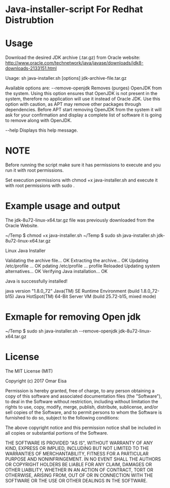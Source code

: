 # Java-installer-script For Redhat Distrubtion 

# Usage

Download the desired JDK archive (.tar.gz) from Oracle website:
http://www.oracle.com/technetwork/java/javase/downloads/jdk8-downloads-2133151.html

Usage:   sh java-installer.sh [options] jdk-archive-file.tar.gz

Available options are:
  --remove-openjdk
      Removes (purges) OpenJDK from the system. Using this option
      ensures that OpenJDK is not present in the system, therefore
      no application will use it instead of Oracle JDK.
      Use this option with caution, as APT may remove other packages
      through dependencies. Before APT start removing OpenJDK from
      the system it will ask for your confirmation and display
      a complete list of software it is going to remove along with
      OpenJDK.

  --help
      Displays this help message.

# NOTE

Before running the script make sure it has permissions to execute and you run it with root permissions.

Set execution permissions with chmod +x java-installer.sh and execute it with root permissions with sudo .

# Example usage and output

The jdk-8u72-linux-x64.tar.gz file was previously downloaded from the Oracle Website.

~/Temp $ chmod +x java-installer.sh
~/Temp $ sudo sh java-installer.sh jdk-8u72-linux-x64.tar.gz 

Linux Java Installer

Validating the archive file... OK
Extracting the archive... OK
Updating /etc/profile ... OK
pdating /etc/profile ... profile Reloaded
Updating system alternatives... OK
Verifying Java installation... OK

Java is successfully installed!

java version "1.8.0_72"
Java(TM) SE Runtime Environment (build 1.8.0_72-b15)
Java HotSpot(TM) 64-Bit Server VM (build 25.72-b15, mixed mode)

# Exmaple for removing Open jdk
~/Temp $ sudo sh java-installer.sh --remove-openjdk jdk-8u72-linux-x64.tar.gz 

# License

The MIT License (MIT)

Copyright (c) 2017 Omar Eisa

Permission is hereby granted, free of charge, to any person obtaining a copy of this software and associated documentation files (the "Software"), to deal in the Software without restriction, including without limitation the rights to use, copy, modify, merge, publish, distribute, sublicense, and/or sell copies of the Software, and to permit persons to whom the Software is furnished to do so, subject to the following conditions:

The above copyright notice and this permission notice shall be included in all copies or substantial portions of the Software.

THE SOFTWARE IS PROVIDED "AS IS", WITHOUT WARRANTY OF ANY KIND, EXPRESS OR IMPLIED, INCLUDING BUT NOT LIMITED TO THE WARRANTIES OF MERCHANTABILITY, FITNESS FOR A PARTICULAR PURPOSE AND NONINFRINGEMENT. IN NO EVENT SHALL THE AUTHORS OR COPYRIGHT HOLDERS BE LIABLE FOR ANY CLAIM, DAMAGES OR OTHER LIABILITY, WHETHER IN AN ACTION OF CONTRACT, TORT OR OTHERWISE, ARISING FROM, OUT OF OR IN CONNECTION WITH THE SOFTWARE OR THE USE OR OTHER DEALINGS IN THE SOFTWARE.
